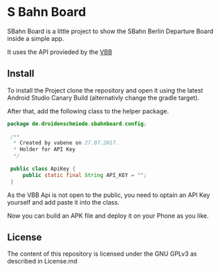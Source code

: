 # S Bahn Board

SBahn Board is a little project to show the SBahn Berlin Departure Board inside a simple app.

It uses the API provieded by the [VBB](http://www.vbb.de/de/article/fahrplan/webservices/schnittstellen-fuer-webentwickler/5070.html)



## Install

To install the Project clone the repository and open it using the latest Android Studio Canary Build (alternativly change the gradle target).

After that, add the following class to the helper package.

```java
package de.droidenschmiede.sbahnboard.config;
 
 /**
  * Created by vabene on 27.07.2017.
  * Holder for API Key
  */
 
 public class ApiKey {
     public static final String API_KEY = "";
 }
```

As the VBB Api is not open to the public, you need to optain an API Key yourself and add paste it into the class.

Now you can build an APK file and deploy it on your Phone as you like.

## License

The content of this repository is licensed under the GNU GPLv3 as described in License.md